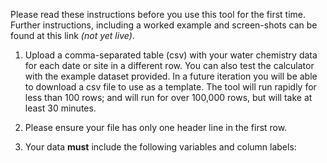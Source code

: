 Please read these instructions before you use this tool for the first time. Further instructions, including a worked example and screen-shots can be found at this link *(not yet live)*.

1. Upload a comma-separated table (csv) with your water chemistry data for each date or site in a different row.
You can also test the calculator with the example dataset provided.  In a future iteration you will be able to download a csv file to use as a template.
The tool will run rapidly for less than 100 rows; and will run for over 100,000 rows, but will take at least 30 minutes.

2. Please ensure your file has only one header line in the first row. 

3. Your data **must** include the following variables and column labels:
